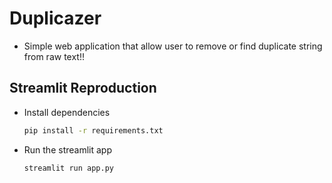 # Duplicazer

- Simple web application that allow user to remove or find duplicate string from raw text!!

## Streamlit Reproduction

 - Install dependencies 
   
    ```Bash
    pip install -r requirements.txt
    ```
    
 - Run the streamlit app
 
    ```Bash
    streamlit run app.py
    ```